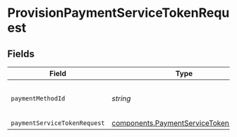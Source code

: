 # ProvisionPaymentServiceTokenRequest


## Fields

| Field                                                                                          | Type                                                                                           | Required                                                                                       | Description                                                                                    | Example                                                                                        |
| ---------------------------------------------------------------------------------------------- | ---------------------------------------------------------------------------------------------- | ---------------------------------------------------------------------------------------------- | ---------------------------------------------------------------------------------------------- | ---------------------------------------------------------------------------------------------- |
| `paymentMethodId`                                                                              | *string*                                                                                       | :heavy_check_mark:                                                                             | The ID of the payment method.                                                                  | 46973e9d-88a7-44a6-abfe-be4ff0134ff4                                                           |
| `paymentServiceTokenRequest`                                                                   | [components.PaymentServiceTokenRequest](../../models/components/paymentservicetokenrequest.md) | :heavy_minus_sign:                                                                             | N/A                                                                                            |                                                                                                |